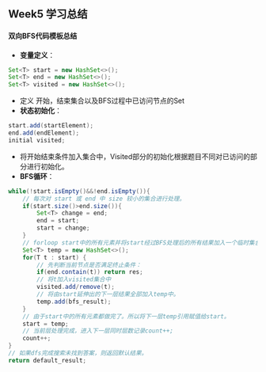 ## Week5 学习总结

#### 双向BFS代码模板总结

- **变量定义**：

```java
Set<T> start = new HashSet<>();
Set<T> end = new HashSet<>();
Set<T> visited = new HashSet<>();
```

- 定义 开始，结束集合以及BFS过程中已访问节点的Set
- **状态初始化**：

```java
start.add(startElement);
end.add(endElement);
initial visited;
```

- 将开始结束条件加入集合中，Visited部分的初始化根据题目不同对已访问的部分进行初始化。
- **BFS循环**：

```java
while(!start.isEmpty()&&!end.isEmpty()){
    // 每次对 start 或 end 中 size 较小的集合进行处理。
    if(start.size()>end.size()){
        Set<T> change = end;
        end = start;
        start = change;
    }
    // forloop start中的所有元素并将start经过BFS处理后的所有结果加入一个临时集合set中
    Set<T> temp = new HashSet<>();
    for(T t : start) {
        // 先判断当前节点是否满足终止条件：
        if(end.contain(t)) return res;
        // 将t加入visited集合中
        visited.add/remove(t);
        // 将由start延伸出的下一层结果全部加入temp中。
        temp.add(bfs_result);
    } 
    // 由于start中的所有元素都做完了。所以将下一层temp引用赋值给start。
    start = temp;
    // 当前层处理完成，进入下一层同时层数记录count++;
    count++;
}
// 如果dfs完成搜索未找到答案，则返回默认结果。
return default_result;
```

